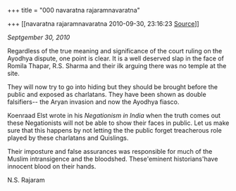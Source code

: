 +++
title = "000 navaratna rajaramnavaratna"

+++
[[navaratna rajaramnavaratna	2010-09-30, 23:16:23 [Source](https://groups.google.com/g/bvparishat/c/93HTFFup4f0)]]



*Septgember 30, 2010*



Regardless of the true meaning and significance of the court ruling on the Ayodhya dispute, one point is clear. It is a well deserved slap in the face of Romila Thapar, R.S. Sharma and their ilk arguing there was no temple at the site.



They will now try to go into hiding but they should be brought before the public and exposed as charlatans. They have been shown as double falsifiers-- the Aryan invasion and now the Ayodhya fiasco.



Koenraad Elst wrote in his *Negationism in India* when the truth comes out these Negationists will not be able to show their faces in public. Let us make sure that this happens by not letting the the public forget treacherous role played by these charlatans and Quislings.



Their imposture and false assurances was responsible for much of the Muslim intransigence and the bloodshed. These'eminent historians'have innocent blood on their hands.



N.S. Rajaram

